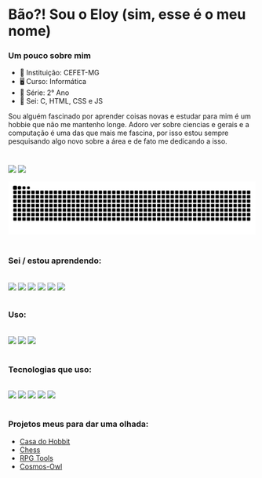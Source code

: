 # Bão?! Sou o Eloy (sim, esse é o meu nome)

### Um pouco sobre mim

- 🏫 Instituição: CEFET-MG
- 🖥 Curso: Informática
- 📘 Série: 2° Ano
- 🚀 Sei: C, HTML, CSS e JS

Sou alguém fascinado por aprender coisas novas e estudar para mim é um hobbie que não me mantenho longe. Adoro ver sobre ciencias e gerais e a computação é uma das que mais me fascina, por isso estou sempre pesquisando algo novo sobre a área e de fato me dedicando a isso.

#

<div align="center" style="display: inline">
<img height="165em" src="https://github-readme-stats.vercel.app/api?username=El0y-C0SM0&show_icons=true&theme=radical">
<img height="165em" src="https://github-readme-stats.vercel.app/api/top-langs/?username=El0y-C0SM0&layout=compact&theme=radical">
</div>

<div align="center" style="display: inline">
  
![Snake animation](https://github.com/El0y-C0SM0/El0y-C0SM0/blob/output/github-contribution-grid-snake.svg)                                                             

</div>

#

### Sei / estou aprendendo:<br>
<div style="display: inline_block"><br>
  <img align="center" height="50" src="https://cdn.jsdelivr.net/gh/devicons/devicon/icons/c/c-original.svg" />
  <img align="center" height="50" src="https://cdn.jsdelivr.net/gh/devicons/devicon/icons/html5/html5-original.svg" />
  <img align="center" height="50" src="https://cdn.jsdelivr.net/gh/devicons/devicon/icons/css3/css3-original.svg" />
  <img align="center" height="50" src="https://cdn.jsdelivr.net/gh/devicons/devicon/icons/javascript/javascript-original.svg" /> 
  <img align="center" height="50" src="https://cdn.jsdelivr.net/gh/devicons/devicon/icons/python/python-original.svg" />
  <img align="center" height="50" src="https://cdn.jsdelivr.net/gh/devicons/devicon/icons/markdown/markdown-original.svg" />
</div> 


#

### Uso:<br>
<div style="display: inline_block"><br>
  <img src="https://img.shields.io/badge/Windows-0078D6?style=for-the-badge&logo=windows&logoColor=white" />
  <img src="https://img.shields.io/badge/Ubuntu-E95420?style=for-the-badge&logo=ubuntu&logoColor=white" />
  <img src="https://img.shields.io/badge/Android-3DDC84?style=for-the-badge&logo=android&logoColor=white" />
</div> 

#

### Tecnologias que uso:<br>
<div style="display: inline_block"><br>
  <img src="https://img.shields.io/badge/Visual_Studio_Code-0078D4?style=for-the-badge&logo=visual%20studio%20code&logoColor=white" />
  <img src="https://img.shields.io/badge/GIT-E44C30?style=for-the-badge&logo=git&logoColor=white" />
  <img src="https://img.shields.io/badge/powershell-5391FE?style=for-the-badge&logo=powershell&logoColor=white" />
  <img src="https://img.shields.io/badge/Notion-000000?style=for-the-badge&logo=notion&logoColor=white" />
  <img src="https://img.shields.io/badge/LibreOffice-%2318A303?style=for-the-badge&logo=LibreOffice&logoColor=white" />
</div>   

#

### Projetos meus para dar uma olhada:<br>
- [Casa do Hobbit](https://el0y-c0sm0.github.io/Casa-do-Hobbit/)
- [Chess](https://edu15076.github.io/xadrez/)
- [RPG Tools](https://github.com/El0y-C0SM0/RPG-Tools)
- [Cosmos-Owl](https://github.com/El0y-C0SM0/Cosmos-Owl)
